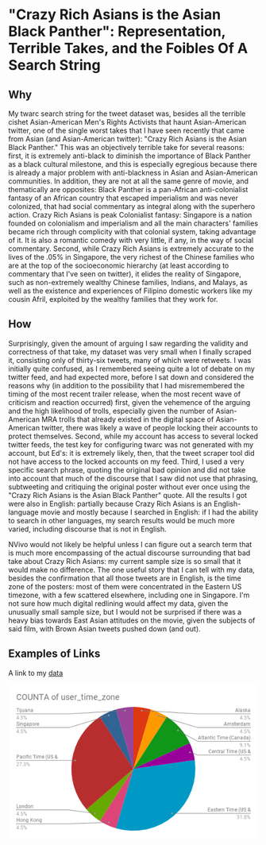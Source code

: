 # "Crazy Rich Asians is the Asian Black Panther": Representation, Terrible Takes, and the Foibles Of A Search String
## Why
My twarc search string for the tweet dataset was, besides all the terrible cishet Asian-American Men's Rights Activists that haunt Asian-American twitter, one of the single worst takes that I have seen recently that came from Asian (and Asian-American twitter): "Crazy Rich Asians is the Asian Black Panther." This was an objectively terrible take for several reasons: first, it is extremely anti-black to diminish the importance of Black Panther as a black cultural milestone, and this is especially egregious because there is already a major problem with anti-blackness in Asian and Asian-American communities.  In addition, they are not at all the same genre of movie, and thematically are opposites: Black Panther is a pan-African anti-colonialist fantasy of an African country that escaped imperialism and was never colonized, that had social commentary as integral along with the superhero action. Crazy Rich Asians is peak Colonialist fantasy: Singapore is a nation founded on colonialism and imperialism and all the main characters' families became rich through complicity with that colonial system, taking advantage of it. It is also a romantic comedy with very little, if any, in the way of social commentary. Second, while Crazy Rich Asians is extremely accurate to the lives of the .05% in Singapore, the very richest of the Chinese families who are at the top of the socioeconomic hierarchy (at least according to commentary that I've seen on twitter), it elides the reality of Singapore, such as non-extremely wealthy Chinese families, Indians, and Malays, as well as the existence and experiences of Filipino domestic workers like my cousin Afril,  exploited by the wealthy families that they work for.  

## How
Surprisingly, given the amount of arguing I saw regarding the validity and correctness of that take, my dataset was very small when I finally scraped it, consisting only of thirty-six tweets, many of which were retweets. I was initially quite confused, as I remembered seeing quite a lot of debate on my twitter feed, and had expected more, before I sat down and considered the reasons why (in addition to the possibility that I had misremembered the timing of the most recent trailer release, when the most recent wave of criticism and reaction occurred)  first, given the vehemence of the arguing and the high likelihood of trolls, especially given the number of Asian-American MRA trolls that already existed in the digital space of Asian-American twitter, there was likely a wave of people locking their accounts to protect themselves. Second, while my account has access to several locked twitter feeds, the test key for configuring twarc was not generated with my account, but Ed's: it is extremely likely, then, that the tweet scraper tool did not have access to the locked accounts on my feed. Third, I used a very specific search phrase, quoting the original bad opinion and did not take into account that much of the discourse that I saw did not use that phrasing, subtweeting and critiquing the original poster without ever once using the "Crazy Rich Asians is the Asian Black Panther" quote.   All the results I got were also in English: partially because Crazy Rich Asians  is an English-language movie and mostly because I searched in English: if I had the ability to search in other languages, my search results would be much more varied, including discourse that is not in English. 

NVivo would not likely be helpful unless I can figure out a search term that is much more encompassing of the actual discourse surrounding that bad take about Crazy Rich Asians: my current sample size is so small that it would make no difference.  The one useful story that I can tell with my data, besides the confirmation that all those tweets are in English, is the time zone of the posters: most of them were concentrated in the Eastern US timezone, with a few scattered elsewhere, including one in Singapore.   I'm not sure how much digital redlining would affect my data, given the unusually small sample size, but I would not be surprised if there was a heavy bias towards East Asian attitudes on the movie, given the subjects of said film, with Brown Asian tweets pushed down (and out). 
## Examples of Links

A link to my [data](https://github.com/heavensgardener/datastory/blob/master/data/tweets.csv)

![chart](https://github.com/heavensgardener/datastory/blob/master/images/chart.png)


